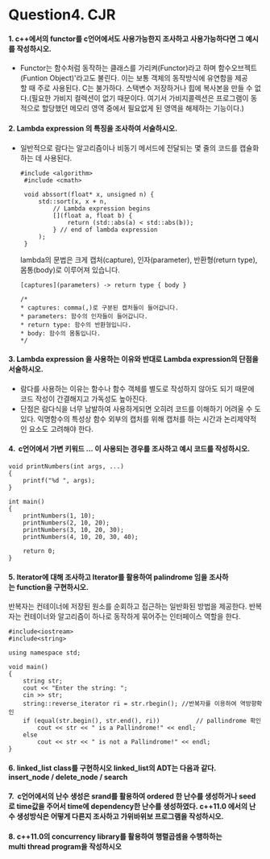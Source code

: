 Question4. CJR
======================
#### 1.  c++에서의 functor를 c언어에서도 사용가능한지 조사하고 사용가능하다면 그 예시를 작성하시오.
 - Functor는 함수처럼 동작하는 클래스를 가리켜(Functor)라고 하며 함수오브젝트(Funtion Object)'라고도 불린다. 이는 보통 객체의 동작방식에 유연함을 제공할 때 주로 사용된다. C는 불가하다. 스택변수 저장하거나 힙에 복사본을 만들 수 없다.(필요한 가비지 컬렉션이 없기 때문이다. 여기서 가비지콜렉션은 프로그램이 동적으로 할당했던 메모리 영역 중에서 필요없게 된 영역을 해제하는 기능이다.)

#### 2.  Lambda expression 의 특징을 조사하여 서술하시오.
 - 일반적으로 람다는 알고리즘이나 비동기 메서드에 전달되는 몇 줄의 코드를 캡슐화하는 데 사용된다.   

   ```
   #include <algorithm>  
    #include <cmath>  
      
    void abssort(float* x, unsigned n) {  
        std::sort(x, x + n,  
            // Lambda expression begins  
            [](float a, float b) {  
                return (std::abs(a) < std::abs(b));  
            } // end of lambda expression  
        );  
    }  
   ```

   lambda의 문법은 크게 캡처(capture), 인자(parameter), 반환형(return type), 몸통(body)로 이루어져 있습니다. 

   ```
   [captures](parameters) -> return type { body }
   
   /*
   * captures: comma(,)로 구분된 캡처들이 들어갑니다.
   * parameters: 함수의 인자들이 들어갑니다.
   * return type: 함수의 반환형입니다.
   * body: 함수의 몸통입니다.
   */
   ```

   

#### 3. Lambda expression 을 사용하는 이유와 반대로 Lambda expression의 단점을 서술하시오.
 - 람다를 사용하는 이유는 함수나 함수 객체를 별도로 작성하지 않아도 되기 때문에 코드 작성이 간결해지고 가독성도 높아진다.
 - 단점은 람다식을 너무 남발하여 사용하게되면 오히려 코드를 이해하기 어려울 수 도 있다. 익명함수의 특성상 함수 외부의 캡처를 위해 캡처를 하는 시간과 논리제약적인 요소도 고려해야 한다. 

#### 4.  c언어에서 가변 키워드 ... 이 사용되는 경우를 조사하고 예시 코드를 작성하시오.

```
void printNumbers(int args, ...)
{
    printf("%d ", args);
}

int main()
{
    printNumbers(1, 10);
    printNumbers(2, 10, 20);
    printNumbers(3, 10, 20, 30);
    printNumbers(4, 10, 20, 30, 40);

    return 0;
}
```



#### 5. Iterator에 대해 조사하고 Iterator를 활용하여 palindrome 임을 조사하는 function을 구현하시오.

반복자는 컨테이너에 저장된 원소를 순회하고 접근하는 일반화된 방법을 제공한다. 반복자는 컨테이너와 알고리즘이 하나로 동작하게 묶어주는 인터페이스 역할을 한다.

```
#include<iostream>
#include<string>

using namespace std;

void main()
{
	string str;
	cout << "Enter the string: ";
	cin >> str;
	string::reverse_iterator ri = str.rbegin();	//반복자를 이용하여 역방향확인
	if (equal(str.begin(), str.end(), ri))			// pallindrome 확인
		cout << str << " is a Pallindrome!" << endl;
	else
		cout << str << " is not a Pallindrome!" << endl;
}
```

#### 6. linked_list class를 구현하시오 linked_list의 ADT는 다음과 같다. insert_node / delete_node / search 



#### 7.  c언어에서의 난수 생성은 srand를 활용하여 ordered 한 난수를 생성하거나 seed로 time값을 주어서 time에 dependency한 난수를 생성하였다. c++11.0 에서의 난수 생성방식은 어떻게 다른지 조사하고 가위바위보 프로그램을 작성하시오.



#### 8. c++11.0의 concurrency library를 활용하여 행렬곱셈을 수행하하는 multi thread program을 작성하시오 

